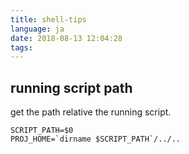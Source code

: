 ```yaml
---
title: shell-tips
language: ja
date: 2018-08-13 12:04:28
tags:
---
```


## running script path
get the path relative the running script.
```
SCRIPT_PATH=$0
PROJ_HOME=`dirname $SCRIPT_PATH`/../..
```
